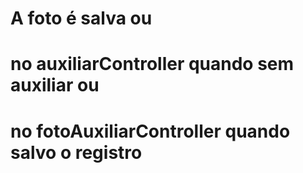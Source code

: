 # A foto é salva ou
# no auxiliarController quando sem auxiliar ou
# no fotoAuxiliarController quando salvo o registro

